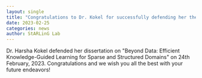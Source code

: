 ```yaml
---
layout: single
title: "Congratulations to Dr. Kokel for successfully defending her thesis"
date: 2023-02-25
categories: news
author: StARLinG Lab
---
```

Dr. Harsha Kokel defended her dissertation on "Beyond Data: Efficient Knowledge-Guided Learning for Sparse and Structured Domains" on 24th February, 2023. Congratulations and we wish you all the best with your future endeavors!